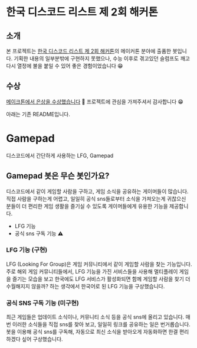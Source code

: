 # 한국 디스코드 리스트 제 2회 해커톤
## 소개
본 프로젝트는 [한국 디스코드 리스트 제 2회 해커톤](https://blog.koreanbots.dev/second-hackathon/)의 메이커톤 분야에 출품한 봇입니다. 기획한 내용의 일부분밖에 구현하지 못했으나, 수능 이후로 겪고있던 슬럼프도 깨고 다시 열정에 불을 붙일 수 있어 좋은 경험이었습니다 😁
## 수상
[메이크톤에서 은상을 수상했습니다](https://blog.koreanbots.dev/second-hackathon-results/) 🎉 프로젝트에 관심을 가져주셔서 감사합니다 😁

아래는 기존 README입니다.

# Gamepad
디스코드에서 간단하게 사용하는 LFG, Gamepad

## Gamepad 봇은 무슨 봇인가요?
디스코드에서 같이 게임할 사람을 구하고, 게임 소식을 공유하는 게이머들이 많습니다.
직접 사람을 구하는게 어렵고, 일일히 공식 sns들로부터 소식을 가져오는게 귀찮으신 분들이 더 편리한 게임 생활을 즐기실 수 있도록 게이머들에게 유용한 기능을 제공합니다.
- LFG 기능
- 공식 sns 구독 기능 ⚠️

### LFG 기능 (구현)
LFG (Looking For Group)은 게임 커뮤니티에서 같이 게임할 사람을 찾는 기능입니다. 주로 해외 게임 커뮤니티들에서, LFG 기능을 가진 서비스들을 사용해 멀티플레이 게임을 즐기는 모습을 보고 한국에도 LFG 서비스가 활성화되면 함께 게임할 사람을 찾기 더 수월해지지 않을까? 하는 생각에서 한국어로 된 LFG 기능을 구상했습니다.

### 공식 SNS 구독 기능 (미구현)
최근 게임들은 업데이트 소식이나, 커뮤니티 소식 등을 공식 sns에 올리고 있습니다. 매번 이러한 소식들을 직접 sns를 찾아 보고, 일일히 링크를 공유하는 일은 번거롭습니다. 봇을 이용해 공식 sns를 구독해, 자동으로 최신 소식을 받아오게 자동화하면 한결 편리하겠다 싶어 구상했습니다.
